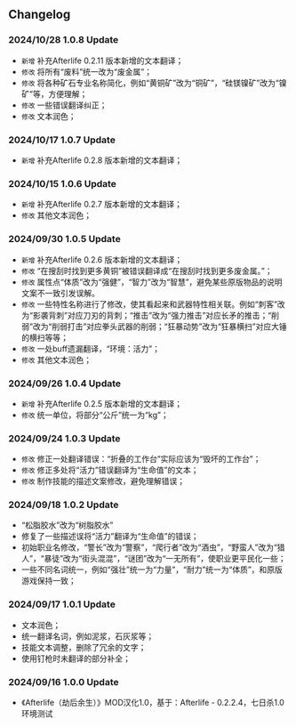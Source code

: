 ## Changelog

### 2024/10/28 1.0.8 Update
- `新增` 补充Afterlife 0.2.11 版本新增的文本翻译；
- `修改` 将所有“废料”统一改为“废金属”；
- `修改` 将各种矿石专业名称简化，例如“黄铜矿”改为“铜矿”，“硅镁镍矿”改为“镍矿”等，方便理解；
- `修改` 一些错误翻译纠正；
- `修改` 文本润色；

### 2024/10/17 1.0.7 Update
- `新增` 补充Afterlife 0.2.8 版本新增的文本翻译；

### 2024/10/15 1.0.6 Update
- `新增` 补充Afterlife 0.2.7 版本新增的文本翻译；
- `修改` 其他文本润色；

### 2024/09/30 1.0.5 Update
- `新增` 补充Afterlife 0.2.6 版本新增的文本翻译；
- `修改` “在搜刮时找到更多黄铜”被错误翻译成“在搜刮时找到更多废金属。”；
- `修改` 属性点“体质”改为“强健”，“智力”改为“智慧”，避免某些原版物品的说明文案不一致引发误解。
- `修改` 一些特性名称进行了修改，使其看起来和武器特性相关联。例如“刺客”改为“影袭‌背刺”对应刀刃的背刺；“推击”改为“强力推击”对应长矛的推击；“削弱”改为“削弱打击”对应拳头武器的削弱；“狂暴动势”改为“狂暴横扫”对应大锤的横扫等等；
- `修改` 一处buff遗漏翻译，“环境：活力”；
- `修改` 其他文本润色；

### 2024/09/26 1.0.4 Update
- `新增` 补充Afterlife 0.2.5 版本新增的文本翻译；
- `修改` 统一单位，将部分“公斤”统一为“kg”；

### 2024/09/24 1.0.3 Update
- `修改` 修正一处翻译错误：“折叠的工作台”实际应该为“毁坏的工作台”；
- `修改` 修正多处将“活力”错误翻译为“生命值”的文本；
- `修改` 制作技能的描述文案修改，避免理解错误；

### 2024/09/18 1.0.2 Update
- “松脂胶水”改为“树脂胶水”
- 修复了一些描述误将“活力”翻译为“生命值”的错误；
- 初始职业名修改，“警长”改为“警察”，“爬行者”改为“酒虫”，“野蛮人”改为“猎人”，“暴徒”改为“街头混混”，“谜团”改为“一无所有”，使职业更平民化一些；
- 一些不同名词统一，例如“强壮”统一为“力量”，“耐力”统一为“体质”，和原版游戏保持一致；

### 2024/09/17 1.0.1 Update
- 文本润色；
- 统一翻译名词，例如泥浆，石灰浆等；
- 技能文本调整，删除了冗余的文字；
- 使用钉枪时未翻译的部分补全；

### 2024/09/16 1.0.0 Update
- 《Afterlife（劫后余生）》MOD汉化1.0，基于：Afterlife - 0.2.2.4，七日杀1.0环境测试

